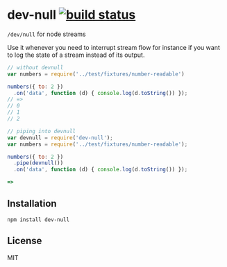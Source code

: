# dev-null [![build status](https://secure.travis-ci.org/thlorenz/dev-null.png)](http://travis-ci.org/thlorenz/dev-null)

`/dev/null` for node streams

Use it whenever you need to interrupt stream flow for instance if you want to log the state of a stream instead of its
output.

```js
// without devnull
var numbers = require('../test/fixtures/number-readable')

numbers({ to: 2 })
  .on('data', function (d) { console.log(d.toString()) });
// => 
// 0
// 1
// 2
```

```js
// piping into devnull
var devnull = require('dev-null');
var numbers = require('../test/fixtures/number-readable');

numbers({ to: 2 })
  .pipe(devnull())
  .on('data', function (d) { console.log(d.toString()) });

=> 
```

## Installation

    npm install dev-null

## License

MIT
